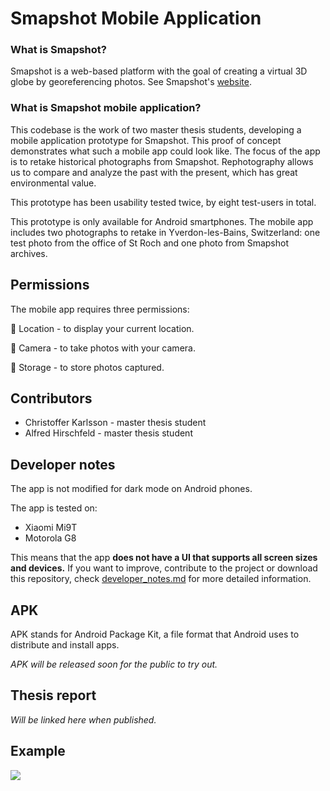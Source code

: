 # Smapshot Mobile Application

### What is Smapshot?
Smapshot is a web-based platform with the goal of creating a virtual 3D globe by georeferencing photos. See Smapshot's [website](https://smapshot.heig-vd.ch/).

### What is Smapshot mobile application?
This codebase is the work of two master thesis students, developing a mobile application prototype for Smapshot. This proof of concept demonstrates what such a mobile app could look like. The focus of the app is to retake historical photographs from Smapshot. Rephotography allows us to compare and analyze the past with the present, which has great environmental value.

This prototype has been usability tested twice, by eight test-users in total.

This prototype is only available for Android smartphones. The mobile app includes two photographs to retake in Yverdon-les-Bains, Switzerland: one test photo from the office of St Roch and one photo from Smapshot archives.

## Permissions
The mobile app requires three permissions:

📍 Location - to display your current location.

📸 Camera - to take photos with your camera.

💾 Storage - to store photos captured.

## Contributors
* Christoffer Karlsson - master thesis student
* Alfred Hirschfeld - master thesis student

## Developer notes
The app is not modified for dark mode on Android phones. 

The app is tested on:
* Xiaomi Mi9T
* Motorola G8

This means that the app **does not have a UI that supports all screen sizes and devices.** If you want to improve, contribute to the project or download this repository, check [developer_notes.md](https://github.com/Christoffer9612/smapshot-application/blob/master/developer_notes.md) for more detailed information.

## APK
APK stands for Android Package Kit, a file format that Android uses to distribute and install apps.

*APK will be released soon for the public to try out.* 

## Thesis report
*Will be linked here when published.* 

## Example
![](https://github.com/Christoffer9612/smapshot-application/blob/master/transparency_demo.gif)
